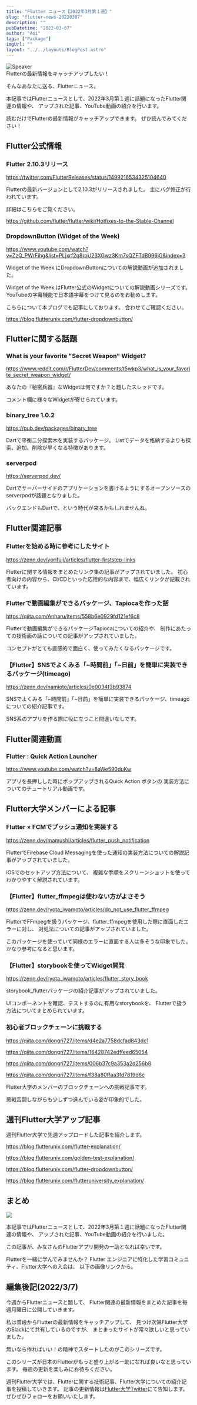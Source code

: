 ```yaml
---
title: "Flutter ニュース【2022年3月第１週】"
slug: "flutter-news-20220307"
description: ""
pubDatetime: "2022-03-07"
author: "Aoi"
tags: ["Package"]
imgUrl: ""
layout: "../../layouts/BlogPost.astro"
---
```


<div class="speech-bubble-container">
  <div class="speech-bubble-avatar">
    <img src="http://34.145.4.125/wp-content/themes/cocoon-master/images/man.png" alt="Speaker" />
  </div>
  <div class="speech-bubble">
    <div class="speech-bubble-content">
      Flutterの最新情報をキャッチアップしたい！
    </div>
    <div class="speech-bubble-arrow arrow-left"></div>
  </div>
</div>

そんなあなたに送る、Flutterニュース。

本記事ではFlutterニュースとして、2022年3月第１週に話題になったFlutter関連の情報や、
 アップされた記事、YouTube動画の紹介を行います。

読むだけでFlutterの最新情報がキャッチアップできます。 ぜひ読んでみてください！

## Flutter公式情報

### Flutter 2.10.3リリース

https://twitter.com/FlutterReleases/status/1499216534325104640

Flutterの最新バージョンとして2.10.3がリリースされました。
主にバグ修正が行われています。

詳細はこちらをご覧ください。

https://github.com/flutter/flutter/wiki/Hotfixes-to-the-Stable-Channel

### DropdownButton (Widget of the Week)

https://www.youtube.com/watch?v=ZzQ_PWrFihg&list=PLjxrf2q8roU23XGwz3Km7sQZFTdB996iG&index=3

Widget of the Week にDropdownButtonについての解説動画が追加されました。

Widget of the Week はFlutter公式のWidgetについての解説動画シリーズです。
YouTubeの字幕機能で日本語字幕をつけて見るのをお勧めします。

こちらについて本ブログでも記事にしております。
合わせてご確認ください。

https://blog.flutteruniv.com/flutter-dropdownbutton/

## Flutterに関する話題

### What is your favorite "Secret Weapon" Widget?

https://www.reddit.com/r/FlutterDev/comments/t5wkp3/what_is_your_favorite_secret_weapon_widget/

あなたの『秘密兵器』なWidgetは何ですか？と題したスレッドです。

コメント欄に様々なWidgetが寄せられています。

### binary_tree 1.0.2

https://pub.dev/packages/binary_tree

Dartで平衡二分探索木を実装するパッケージ。
Listでデータを格納するよりも探索、追加、削除が早くなる特徴があります。

### serverpod

https://serverpod.dev/

Dartでサーバーサイドのアプリケーションを書けるようにするオープンソースの
serverpodが話題となりました。

バックエンドもDartで、という時代が来るかもしれませんね。

## Flutter関連記事

### **Flutterを始める時に参考にしたサイト**

https://zenn.dev/yorifuji/articles/flutter-firststep-links

Flutterに関する情報をまとめたリンク集の記事がアップされていました。
初心者向けの内容から、CI/CDといった応用的な内容まで、幅広くリンクが記載されています。

### Flutterで動画編集ができるパッケージ、Tapiocaを作った話

https://qiita.com/Anharu/items/558b6e0929fd121ef6c8

Flutterで動画編集ができるパッケージTapiocaについての紹介や、
制作にあたっての技術面の話についての記事がアップされていました。

コンセプトがとても直感的で面白く、使ってみたくなるパッケージです。

### **【Flutter】SNSでよくみる「~時間前」「~日前」を簡単に実装できるパッケージ(timeago)**

https://zenn.dev/namioto/articles/0e0034f3b93874

SNSでよくみる「~時間前」「~日前」を簡単に実装できるパッケージ、timeagoについての紹介記事です。

SNS系のアプリを作る際に役に立つこと間違いなしです。

## Flutter関連動画

### Flutter : Quick Action Launcher

https://www.youtube.com/watch?v=8aWe590duKw

アプリを長押しした時にポップアップされるQuick Action ボタンの
実装方法についてのチュートリアル動画です。

## Flutter大学メンバーによる記事

### **Flutter × FCMでプッシュ通知を実装する**

https://zenn.dev/mamushi/articles/flutter_push_notification

FlutterでFirebase Cloud Messagingを使った通知の実装方法についての解説記事がアップされていました。

iOSでのセットアップ方法について、
複雑な手順をスクリーンショットを使ってわかりやすく解説されています。

### **【Flutter】flutter_ffmpegは使わない方がよさそう**

https://zenn.dev/ryota_iwamoto/articles/do_not_use_flutter_ffmpeg

FlutterでFFmpegを扱うパッケージ、flutter_ffmpegを使用した際に直面したエラーに対し、
対処法についての記事がアップされていました。

このパッケージを使っていて同様のエラーに直面する人は多そうな印象でした。
かなり参考になると思います。

### **【Flutter】storybookを使ってWidget開発**

https://zenn.dev/ryota_iwamoto/articles/flutter_story_book

storybook_flutterパッケージの紹介記事がアップされていました。

UIコンポーネントを確認、テストするのに有用なstorybookを、
Flutterで扱う方法についてまとめられています。

### 初心者ブロックチェーンに挑戦する

https://qiita.com/dongri727/items/d4e2a7758dcfad843dc1

https://qiita.com/dongri727/items/16428742edffeed65054

https://qiita.com/dongri727/items/006b37c9a353a2d256b8

https://qiita.com/dongri727/items/f38a80ffaa3fd7819d6c

Flutter大学のメンバーのブロックチェーンへの挑戦記事です。

悪戦苦闘しながらも少しずつ進んでいる姿が印象的でした。

## 週刊Flutter大学アップ記事

週刊Flutter大学で先週アップロードした記事を紹介します。

https://blog.flutteruniv.com/flutter-explanation/

https://blog.flutteruniv.com/golden-test-explanation/

https://blog.flutteruniv.com/flutter-dropdownbutton/

https://blog.flutteruniv.com/flutteruniversity_explanation/

## まとめ

![](http://blog.flutteruniv.com/wp-content/uploads/2022/03/新聞-1024x683.jpeg)

本記事ではFlutterニュースとして、2022年3月第１週に話題になったFlutter関連の情報や、
 アップされた記事、YouTube動画の紹介を行いました。

この記事が、みなさんのFlutterアプリ開発の一助となれば幸いです。

Flutterを一緒に学んでみませんか？
Flutter エンジニアに特化した学習コミュニティ、Flutter大学への入会は、
以下の画像リンクから。

## 編集後記(2022/3/7)

今週からFlutterニュースと題して、
Flutter関連の最新情報をまとめた記事を毎週月曜日に公開していきます。

私は普段からFlutterの最新情報をキャッチアップして、
見つけ次第Flutter大学のSlackにて共有しているのですが、
まとまったサイトが常々欲しいと思っていました。

無いなら作ればいい！の精神でスタートしたのがこのシリーズです。

このシリーズが日本のFlutterがもっと盛り上がる一助になれば良いなと思っています。
毎週の更新を楽しみにお待ちください。

週刊Flutter大学では、Flutterに関する技術記事、Flutter大学についての紹介記事を投稿していきます。
記事の更新情報は[Flutter大学Twitter](https://twitter.com/FlutterUniv)にて告知します。
ぜひぜひフォローをお願いいたします。